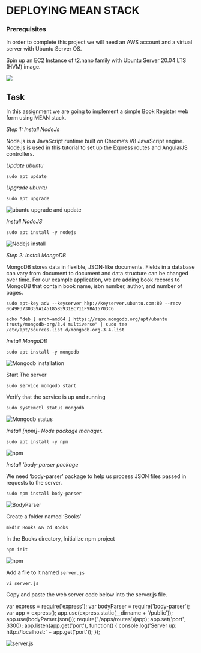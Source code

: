   # DEPLOYING MEAN STACK

  ### Prerequisites
  In order to complete this project we will need an AWS account and a virtual server with Ubuntu Server OS.

  Spin up an EC2 Instance of t2.nano family with Ubuntu Server 20.04 LTS (HVM) image.

![](image1.jpg)
## Task
In this assignment we are going to implement a simple Book Register web form using MEAN stack.

*Step 1: Install NodeJs*

Node.js is a JavaScript runtime built on Chrome’s V8 JavaScript engine. Node.js is used in this tutorial to set up the Express routes and AngularJS controllers.

*Update ubuntu*

`sudo apt update`

*Upgrade ubuntu*

`sudo apt upgrade`

![ubuntu upgrade and update](image2.jpg)

*Install NodeJS*

`sudo apt install -y nodejs`

![Nodejs install](image3.jpg)

*Step 2: Install MongoDB*

MongoDB stores data in flexible, JSON-like documents. Fields in a database can vary from document to document and data structure can be changed over time. For our example application, we are adding book records to MongoDB that contain book name, isbn number, author, and number of pages.

`sudo apt-key adv --keyserver hkp://keyserver.ubuntu.com:80 --recv 0C49F3730359A14518585931BC711F9BA15703C6`

`echo "deb [ arch=amd64 ] https://repo.mongodb.org/apt/ubuntu trusty/mongodb-org/3.4 multiverse" | sudo tee /etc/apt/sources.list.d/mongodb-org-3.4.list`

*Install MongoDB*

`sudo apt install -y mongodb`

![Mongodb installation](image4.jpg)

Start The server

`sudo service mongodb start`

Verify that the service is up and running

`sudo systemctl status mongodb`

![Mongodb status](image6.jpg)

*Install [npm]- Node package manager.*

`sudo apt install -y npm`

![npm](image7.jpg)

*Install ‘body-parser package*

We need ‘body-parser’ package to help us process JSON files passed in requests to the server.

`sudo npm install body-parser`

![BodyParser](image8.jpg)

Create a folder named ‘Books’

`mkdir Books && cd Books`

In the Books directory, Initialize npm project

`npm init`

![npm](image9.jpg)

Add a file to it named `server.js`

`vi server.js`

Copy and paste the web server code below into the server.js file.

var express = require('express');
var bodyParser = require('body-parser');
var app = express();
app.use(express.static(__dirname + '/public'));
app.use(bodyParser.json());
require('./apps/routes')(app);
app.set('port', 3300);
app.listen(app.get('port'), function() {
    console.log('Server up: http://localhost:' + app.get('port'));
});


![server.js](image10.jpg)




